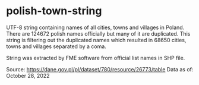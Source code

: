 # polish-town-string
UTF-8 string containing names of all cities, towns and villages in Poland. There are 124672 polish names officially but many of it are duplicated. This string is filtering out the duplicated names which resulted in 68650 cities, towns and villages separated by a coma.

String was extracted by FME software from official list names in SHP file.

Source: https://dane.gov.pl/pl/dataset/780/resource/26773/table
Data as of: October 28, 2022
